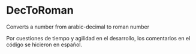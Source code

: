 DecToRoman
==========

Converts a number from arabic-decimal to roman number

Por cuestiones de tiempo y agilidad en el desarrollo, los comentarios en el código se hicieron en español.
